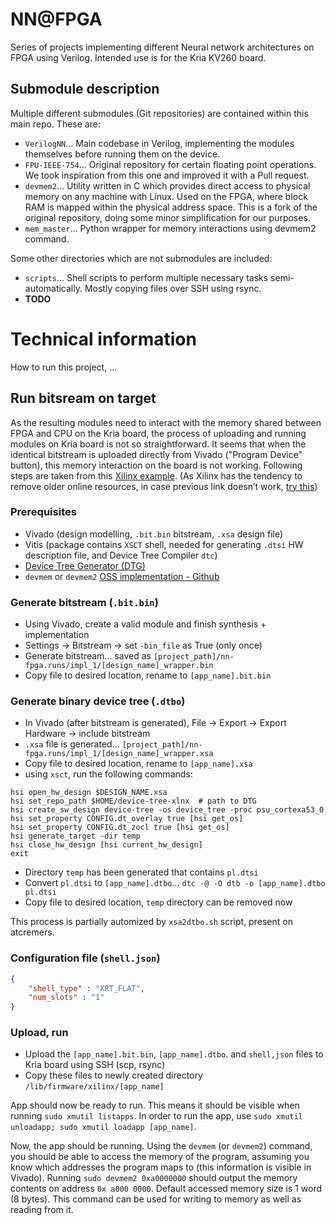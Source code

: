 # NN@FPGA

Series of projects implementing different Neural network architectures on FPGA using Verilog. Intended use is for the Kria KV260 board.

## Submodule description

Multiple different submodules (Git repositories) are contained within this main repo. These are:

- `VerilogNN`... Main codebase in Verilog, implementing the modules themselves before running them on the device.
- `FPU-IEEE-754`... Original repository for certain floating point operations. We took inspiration from this one and improved it with a Pull request.
- `devmem2`... Utility written in C which provides direct access to physical memory on any machine with Linux. Used on the FPGA, where block RAM is mapped
within the physical address space. This is a fork of the original repository, doing some minor simplification for our purposes.
- `mem_master`... Python wrapper for memory interactions using devmem2 command.

Some other directories which are not submodules are included:

- `scripts`... Shell scripts to perform multiple necessary tasks semi-automatically. Mostly copying files over SSH using rsync.
- **TODO**

# Technical information

How to run this project, ...

## Run bitsream on target

As the resulting modules need to interact with the memory shared between FPGA and CPU on the Kria board, the process of uploading and running modules
on Kria board is not so straightforward. It seems that when the identical bitstream is uploaded directly from Vivado ("Program Device" button),
this memory interaction on the board is not working. Following steps are taken from this [Xilinx example](https://xilinx.github.io/kria-apps-docs/creating_applications/2022.1/build/html/docs/vivado_accel_example.html#).
(As Xilinx has the tendency to remove older online resources, in case previous link doesn’t work, [try this](http://web.archive.org/web/20240117153005/https://xilinx.github.io/kria-apps-docs/creating_applications/2022.1/build/html/docs/vivado_accel_example.html))

### Prerequisites
- Vivado (design modelling, `.bit.bin` bitstream, `.xsa` design file)
- Vitis (package contains `XSCT` shell, needed for generating `.dtsi` HW description file, and Device Tree Compiler `dtc`)
- [Device Tree Generator (DTG)](https://github.com/Xilinx/device-tree-xlnx)
- `devmem` or `devmem2` [OSS implementation - Github](https://github.com/radii/devmem2)

### Generate bitstream (`.bit.bin`)
- Using Vivado, create a valid module and finish synthesis + implementation
- Settings -> Bitstream -> set `-bin_file` as True (only once)
- Generate bitstream... saved as `[project_path]/nn-fpga.runs/impl_1/[design_name]_wrapper.bin`
- Copy file to desired location, rename to `[app_name].bit.bin`

### Generate binary device tree (`.dtbo`)
- In Vivado (after bitstream is generated), File -> Export -> Export Hardware -> include bitstream
- `.xsa` file is generated... `[project_path]/nn-fpga.runs/impl_1/[design_name]_wrapper.xsa`
- Copy file to desired location, rename to `[app_name].xsa`
- using `xsct`, run the following commands:

```
hsi open_hw_design $DESIGN_NAME.xsa
hsi set_repo_path $HOME/device-tree-xlnx  # path to DTG
hsi create_sw_design device-tree -os device_tree -proc psu_cortexa53_0
hsi set_property CONFIG.dt_overlay true [hsi get_os]
hsi set_property CONFIG.dt_zocl true [hsi get_os]
hsi generate_target -dir temp
hsi close_hw_design [hsi current_hw_design]
exit
```

- Directory `temp` has been generated that contains `pl.dtsi`
- Convert `pl.dtsi` to `[app_name].dtbo`... `dtc -@ -O dtb -o [app_name].dtbo pl.dtsi`
- Copy file to desired location, `temp` directory can be removed now

This process is partially automized by `xsa2dtbo.sh` script, present on atcremers.

### Configuration file (`shell.json`)

```json
{
    "shell_type" : "XRT_FLAT",
    "num_slots" : "1"
}
```

### Upload, run

- Upload the `[app_name].bit.bin`, `[app_name].dtbo`. and `shell,json` files to Kria board using SSH (scp, rsync)
- Copy these files to newly created directory `/lib/firmware/xilinx/[app_name]`

App should now be ready to run. This means it should be visible when running `sudo xmutil listapps`. In order to run the app,
use `sudo xmutil unloadapp; sudo xmutil loadapp [app_name]`.

Now, the app should be running. Using the `devmem` (or `devmem2`) command, you should be able to access the memory of the program,
assuming you know which addresses the program maps to (this information is visible in Vivado). Running `sudo devmem2 0xa0000000`
should output the memory contents on address `0x a000 0000`. Default accessed memory size is 1 word (8 bytes). This command can be used
for writing to memory as well as reading from it.
